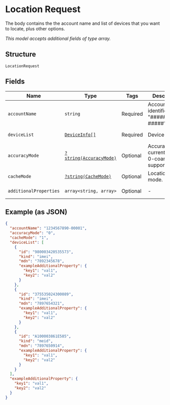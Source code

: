 
# Location Request

The body contains the the account name and list of devices that you want to locate, plus other options.

*This model accepts additional fields of type array.*

## Structure

`LocationRequest`

## Fields

| Name | Type | Tags | Description | Getter | Setter |
|  --- | --- | --- | --- | --- | --- |
| `accountName` | `string` | Required | Account identifier in "##########-#####". | getAccountName(): string | setAccountName(string accountName): void |
| `deviceList` | [`DeviceInfo[]`](../../doc/models/device-info.md) | Required | Device list. | getDeviceList(): array | setDeviceList(array deviceList): void |
| `accuracyMode` | [`?string(AccuracyMode)`](../../doc/models/accuracy-mode.md) | Optional | Accurary, currently only 0-coarse supported. | getAccuracyMode(): ?string | setAccuracyMode(?string accuracyMode): void |
| `cacheMode` | [`?string(CacheMode)`](../../doc/models/cache-mode.md) | Optional | Location cache mode. | getCacheMode(): ?string | setCacheMode(?string cacheMode): void |
| `additionalProperties` | `array<string, array>` | Optional | - | findAdditionalProperty(string key): array | additionalProperty(string key, array value): void |

## Example (as JSON)

```json
{
  "accountName": "1234567890-00001",
  "accuracyMode": "0",
  "cacheMode": "1",
  "deviceList": [
    {
      "id": "980003420535573",
      "kind": "imei",
      "mdn": "7892345678",
      "exampleAdditionalProperty": {
        "key1": "val1",
        "key2": "val2"
      }
    },
    {
      "id": "375535024300089",
      "kind": "imei",
      "mdn": "7897654321",
      "exampleAdditionalProperty": {
        "key1": "val1",
        "key2": "val2"
      }
    },
    {
      "id": "A100003861E585",
      "kind": "meid",
      "mdn": "7897650914",
      "exampleAdditionalProperty": {
        "key1": "val1",
        "key2": "val2"
      }
    }
  ],
  "exampleAdditionalProperty": {
    "key1": "val1",
    "key2": "val2"
  }
}
```

